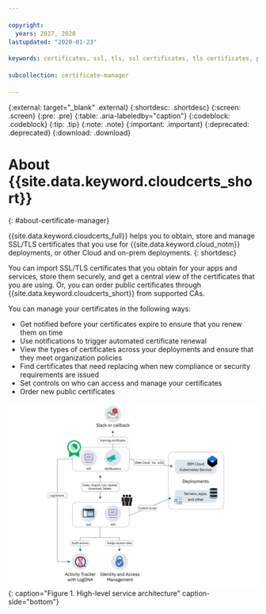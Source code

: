 ```yaml
---

copyright:
  years: 2017, 2020
lastupdated: "2020-01-23"

keywords: certificates, ssl, tls, ssl certificates, tls certificates, public certificates, security requirements, import certificate, cert, notified, manage certificates, automated renewal, availability

subcollection: certificate-manager

---
```


{:external: target="_blank" .external}
{:shortdesc: .shortdesc}
{:screen: .screen}
{:pre: .pre}
{:table: .aria-labeledby="caption"}
{:codeblock: .codeblock}
{:tip: .tip}
{:note: .note}
{:important: .important}
{:deprecated: .deprecated}
{:download: .download}

# About {{site.data.keyword.cloudcerts_short}}
{: #about-certificate-manager}

{{site.data.keyword.cloudcerts_full}} helps you to obtain, store and manage SSL/TLS certificates that you use for {{site.data.keyword.cloud_notm}} deployments, or other Cloud and on-prem deployments.
{: shortdesc}

You can import SSL/TLS certificates that you obtain for your apps and services, store them securely, and get a central view of the certificates that you are using. Or, you can order public certificates through {{site.data.keyword.cloudcerts_short}} from supported CAs.

You can manage your certificates in the following ways:

* Get notified before your certificates expire to ensure that you renew them on time  
* Use notifications to trigger automated certificate renewal  
* View the types of certificates across your deployments and ensure that they meet organization policies  
* Find certificates that need replacing when new compliance or security requirements are issued  
* Set controls on who can access and manage your certificates
* Order new public certificates


![High-level service architecture diagram](images/high-level-architecture.png){: caption="Figure 1. High-level service architecture" caption-side="bottom"}